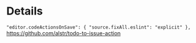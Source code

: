 # Details

`"editor.codeActionsOnSave": { "source.fixAll.eslint": "explicit" },`
https://github.com/alstr/todo-to-issue-action
